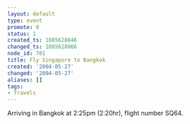```yaml
---
layout: default
type: event
promote: 0
status: 1
created_ts: 1085628846
changed_ts: 1085628966
node_id: 701
title: Fly Singapore to Bangkok
created: '2004-05-27'
changed: '2004-05-27'
aliases: []
tags:
- Travels
---
```

Arriving in Bangkok at 2:25pm (2:20hr), flight number SQ64.
